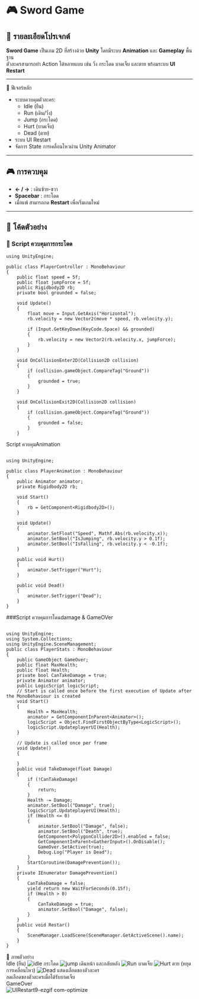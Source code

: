 # 🎮 Sword Game

## 📌 รายละเอียดโปรเจกต์
**Sword Game** เป็นเกม 2D ที่สร้างด้วย **Unity** โดยมีระบบ **Animation** และ **Gameplay** พื้นฐาน  
ตัวละครสามารถทำ Action ได้หลายแบบ เช่น วิ่ง กระโดด บาดเจ็บ และตาย พร้อมระบบ **UI Restart**  

---
🚀 ฟีเจอร์หลัก
- ระบบควบคุมตัวละคร:
  - Idle (ยืน)
  - Run (เดิน/วิ่ง)
  - Jump (กระโดด)
  - Hurt (บาดเจ็บ)
  - Dead (ตาย)
- ระบบ UI Restart
- จัดการ State การเคลื่อนไหวผ่าน Unity Animator

---

## 🎮 การควบคุม
- **← / →** : เดินซ้าย-ขวา  
- **Spacebar** : กระโดด  
- เมื่อแพ้ สามารถกด **Restart** เพื่อเริ่มเกมใหม่  

---

## 📜 โค้ดตัวอย่าง
### 🔹 Script ควบคุมการกระโดด
```
using UnityEngine;

public class PlayerController : MonoBehaviour
{
    public float speed = 5f;
    public float jumpForce = 5f;
    public Rigidbody2D rb;
    private bool grounded = false;

    void Update()
    {
        float move = Input.GetAxis("Horizontal");
        rb.velocity = new Vector2(move * speed, rb.velocity.y);

        if (Input.GetKeyDown(KeyCode.Space) && grounded)
        {
            rb.velocity = new Vector2(rb.velocity.x, jumpForce);
        }
    }

    void OnCollisionEnter2D(Collision2D collision)
    {
        if (collision.gameObject.CompareTag("Ground"))
        {
            grounded = true;
        }
    }

    void OnCollisionExit2D(Collision2D collision)
    {
        if (collision.gameObject.CompareTag("Ground"))
        {
            grounded = false;
        }
    }
```
Script ควบคุมAnimation
```

using UnityEngine;

public class PlayerAnimation : MonoBehaviour
{
    public Animator animator;
    private Rigidbody2D rb;

    void Start()
    {
        rb = GetComponent<Rigidbody2D>();
    }

    void Update()
    {
        animator.SetFloat("Speed", Mathf.Abs(rb.velocity.x));
        animator.SetBool("IsJumping", rb.velocity.y > 0.1f);
        animator.SetBool("IsFalling", rb.velocity.y < -0.1f);
    }

    public void Hurt()
    {
        animator.SetTrigger("Hurt");
    }

    public void Dead()
    {
        animator.SetTrigger("Dead");
    }
}
```
###Script ควบคุมการโดนdamage & GameOVer
```

using UnityEngine;
using System.Collections;
using UnityEngine.SceneManagement;
public class PlayerStats : MonoBehaviour
{
    public GameObject GameOver;
    public float MaxHealth;
    public float Health;
    private bool CanTakeDamage = true;
    private Animator animator;
    public LogicScript logicScript;
    // Start is called once before the first execution of Update after the MonoBehaviour is created
    void Start()
    {
        Health = MaxHealth;
        animator = GetComponentInParent<Animator>();
        logicScript = Object.FindFirstObjectByType<LogicScript>();
        logicScript.UpdateplayerUI(Health);
    }

    // Update is called once per frame
    void Update()
    {

    }
    public void TakeDamage(float Damage)
    {
        if (!CanTakeDamage)
        {
            return;
        }
        Health -= Damage;
        animator.SetBool("Damage", true);
        logicScript.UpdateplayerUI(Health);
        if (Health <= 0)
        {
            animator.SetBool("Damage", false);
            animator.SetBool("Death", true);
            GetComponent<PolygonCollider2D>().enabled = false;
            GetComponentInParent<GatherInput>().OnDisable();
            GameOver.SetActive(true);
            Debug.Log("Player is Dead");
        }
        StartCoroutine(DamagePrevention());
    }
    private IEnumerator DamagePrevention()
    {
        CanTakeDamage = false;
        yield return new WaitForSeconds(0.15f);
        if (Health > 0)
        {
            CanTakeDamage = true;
            animator.SetBool("Damage", false);
        }
    }
    public void Restar()
    {
        SceneManager.LoadScene(SceneManager.GetActiveScene().name);
    }
}
```
📸 ภาพตัวอย่าง<br>
Idle (ยืน)
![idle](https://github.com/user-attachments/assets/fab89433-84d4-44c9-9ee8-6c524b52659a)
กระโดด
![jump](https://github.com/user-attachments/assets/1a5b77cb-2b43-469b-a909-995163d5be48)
เดินหน้า และกลับหลัง
![Run](https://github.com/user-attachments/assets/443c8442-c6ec-48f8-a4cd-2b6f21e173c9)
บาดเจ็บ
![Hurt](https://github.com/user-attachments/assets/28c34f09-0d84-44cc-aacf-17a9feca2adb)
ตาย (หยุดการเคลื่อนไหว)
![Dead](https://github.com/user-attachments/assets/2856189a-34d9-45bb-acbc-fc10e7158a74)
แสดงเลือดของตัวละคร<br>
ลดเลือดของตัวละครเมื่อได้รับบาดเจ็บ<br>
GameOver<br>
![UIRestart9-ezgif com-optimize](https://github.com/user-attachments/assets/2a229b84-15f6-4579-b3e2-a4eae12cdee9)





